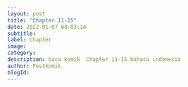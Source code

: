 ```yaml
---
layout: post 
title: "Chapter 11-15"
date: 2022-01-07 08:03:14
subtitle: 
label: chapter
image: 
category: 
description: baca komik  Chapter 11-15 bahasa indonesia 
author: Postkomik
blogId: 
---
```

